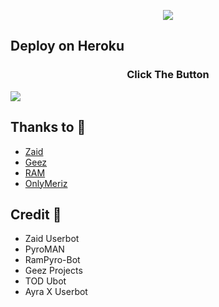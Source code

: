 <p align="center">

<img src="https://telegra.ph//file/976ad753d6073dde1f579.jpg">

</p>




## Deploy on Heroku
<h3 align="center">Click The Button</h3>
<a href="https://dashboard.heroku.com/new?template=https://github.com/ayrizz/Azazel-Project"><img src="https://www.herokucdn.com/deploy/button.svg"></a>
</div>


## Thanks to 💖
- [Zaid](https://github.com/ITZ-ZAID)
- [Geez](https://t.me/GeezSupport)
- [RAM](https://t.me/ramsupportt)
- [OnlyMeriz](https://github.com/Onlymeriz)

## Credit 💖
- Zaid Userbot
- PyroMAN
- RamPyro-Bot
- Geez Projects
- TOD Ubot
- Ayra X Userbot
